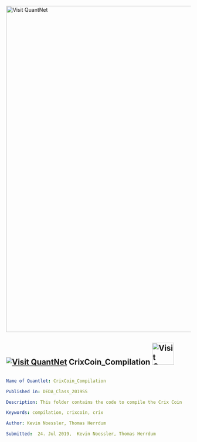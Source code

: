 [<img src="https://github.com/QuantLet/Styleguide-and-FAQ/blob/master/pictures/banner.png" width="888" alt="Visit QuantNet">](http://quantlet.de/)

## [<img src="https://github.com/QuantLet/Styleguide-and-FAQ/blob/master/pictures/qloqo.png" alt="Visit QuantNet">](http://quantlet.de/) **CrixCoin_Compilation** [<img src="https://github.com/QuantLet/Styleguide-and-FAQ/blob/master/pictures/QN2.png" width="60" alt="Visit QuantNet 2.0">](http://quantlet.de/)

```yaml

Name of Quantlet: CrixCoin_Compilation

Published in: DEDA_Class_2019SS

Description: This folder contains the code to compile the Crix Coin

Keywords: compilation, crixcoin, crix

Author: Kevin Noessler, Thomas Herrdum

Submitted:  24. Jul 2019,  Kevin Noessler, Thomas Herrdum

```